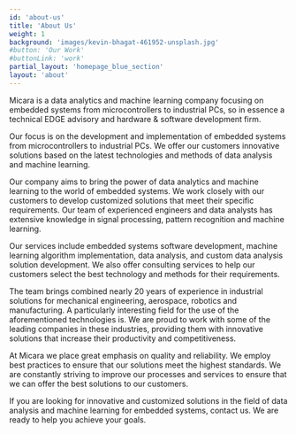 ```yaml
---
id: 'about-us'
title: 'About Us'
weight: 1
background: 'images/kevin-bhagat-461952-unsplash.jpg'
#button: 'Our Work'
#buttonLink: 'work'
partial_layout: 'homepage_blue_section'
layout: 'about'
---
```


Micara is a data analytics and machine learning company focusing on embedded systems from microcontrollers to industrial PCs, so in essence a technical EDGE advisory and hardware & software development firm. 

 

Our focus is on the development and implementation of embedded systems from microcontrollers to industrial PCs. We offer our customers innovative solutions based on the latest technologies and methods of data analysis and machine learning. 

 

Our company aims to bring the power of data analytics and machine learning to the world of embedded systems. We work closely with our customers to develop customized solutions that meet their specific requirements. Our team of experienced engineers and data analysts has extensive knowledge in signal processing, pattern recognition and machine learning. 

 

Our services include embedded systems software development, machine learning algorithm implementation, data analysis, and custom data analysis solution development. We also offer consulting services to help our customers select the best technology and methods for their requirements. 

 

The team brings combined nearly 20 years of experience in industrial solutions for mechanical engineering, aerospace, robotics and manufacturing. A particularly interesting field for the use of the aforementioned technologies is. We are proud to work with some of the leading companies in these industries, providing them with innovative solutions that increase their productivity and competitiveness. 

 

At Micara we place great emphasis on quality and reliability. We employ best practices to ensure that our solutions meet the highest standards. We are constantly striving to improve our processes and services to ensure that we can offer the best solutions to our customers. 

 

If you are looking for innovative and customized solutions in the field of data analysis and machine learning for embedded systems, contact us. We are ready to help you achieve your goals. 

